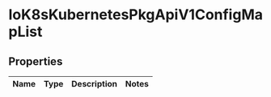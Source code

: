 
# IoK8sKubernetesPkgApiV1ConfigMapList

## Properties
Name | Type | Description | Notes
------------ | ------------- | ------------- | -------------



